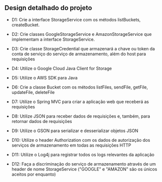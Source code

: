 ## Design detalhado do projeto

- D1: Crie a interface StorageService com os métodos listBuckets, createBucket.

- D2: Crie classes GoogleStorageService e AmazonStorageService que implementam a interface StorageService.

- D3: Crie classe StorageCredential que armazenará a chave ou token da conta de serviço do serviço de armazenamento, além do host para requisições

- D4: Utilize o Google Cloud Java Client for Storage

- D5: Utilize o AWS SDK para Java

- D6: Crie a classe Bucket com os métodos listFiles, sendFile, getFile, updateFile, deleteFile

- D7: Utilize o Spring MVC para criar a aplicação web que receberá as requisições

- D8: Utilize JSON para receber dados de requisições e, também, para retornar dados de requisições

- D9: Utilize o GSON para serializar e desserializar objetos JSON

- D10: Utilize o header Authorization com os dados de autorização dos serviços de armazenamento em todas as requisições HTTP

- D11: Utilize o Log4j para registrar todos os logs relevantes da aplicação

- D12: Faça a discriminação do serviço de armazenamento através de um header de nome StorageService ("GOOGLE" e "AMAZON" são os únicos aceitos por enquanto)